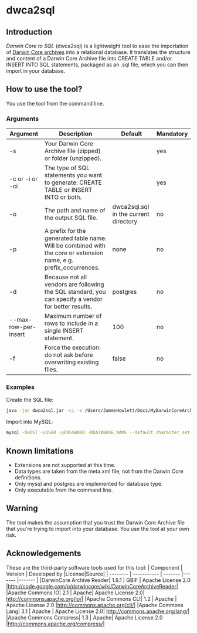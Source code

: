 dwca2sql
========

## Introduction

_Darwin Core to SQL_ (dwca2sql) is a lightweight tool to ease the importation of [Darwin Core archives](http://rs.tdwg.org/dwc/terms/guides/text/index.htm) into a relational database. It translates the structure and content of a Darwin Core Archive file into CREATE TABLE and/or INSERT INTO SQL statements, packaged as an .sql file, which you can then import in your database.

## How to use the tool?
You use the tool from the command line.

### Arguments
| Argument | Description | Default |Mandatory|
| -------- | ----------- | ------- |-------  |
|-s <source file> |  Your Darwin Core Archive file (zipped) or folder (unzipped).  |   |yes|
|-c or -i or -ci	 |The type of SQL statements you want to generate: CREATE TABLE or INSERT INTO or both.||		 yes|
|-o <output file>	 |The path and name of the output SQL file.	| dwca2sql.sql in the current directory|	 no|
|-p <prefix>	 |A prefix for the generated table name. Will be combined with the core or extension name, e.g. prefix_occurrences.	|none|	 no|
|-d <database type>	 |Because not all vendors are following the SQL standard, you can specify a vendor for better results.	| postgres|	 no|
|--max-row-per-insert	 |Maximum number of rows to include in a single INSERT statement.|	 100|	 no|
|-f	 |Force the execution: do not ask before overwriting existing files.|	false|	 no|

### Examples
Create the SQL file:
```bash
java -jar dwca2sql.jar -ci -s /Users/JamesHowlett/Docs/MyDarwinCoreArchive.zip -o /tmp/unicorn.sql -p unicorn -d mysql
```

Import into MySQL:
```bash
mysql -hHOST -uUSER -pPASSWORD -DDATABASE_NAME --default_character_set utf8 -e "source /tmp/unicorn.sql"
```
## Known limitations
* Extensions are not supported at this time.
* Data types are taken from the meta.xml file, not from the Darwin Core definitions.
* Only mysql and postgres are implemented for database type.
* Only executable from the command line.

## Warning
The tool makes the assumption that you trust the Darwin Core Archive file that you're trying to import into your database. You use the tool at your own risk.

## Acknowledgements
These are the third-party software tools used for this tool:
| Component | Version | Developed by |License|Source|
| -------- | ----------- | ------- |-------  |-------  |
|DarwinCore Archive Reader|	1.9.1	| GBIF	| Apache License 2.0	|http://code.google.com/p/darwincore/wiki/DarwinCoreArchiveReader|
|Apache Commons IO|	2.1	| Apache|	 Apache License 2.0|	http://commons.apache.org/io/|
|Apache Commons CLI|	1.2	| Apache	| Apache License 2.0	|http://commons.apache.org/cli/|
|Apache Commons Lang|	3.1	| Apache	| Apache License 2.0|	http://commons.apache.org/lang/|
|Apache Commons Compress|	1.3	| Apache|	 Apache License 2.0	|http://commons.apache.org/compress/|
